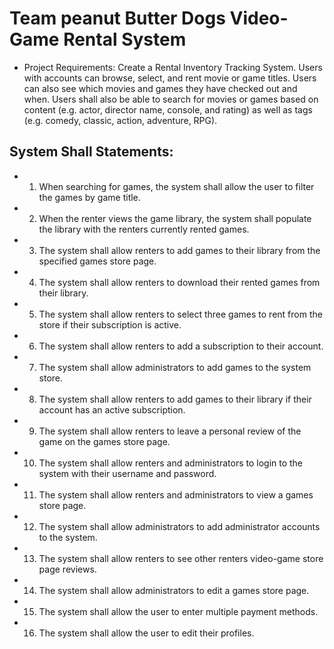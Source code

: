 # **Team peanut Butter Dogs Video-Game Rental System**

* Project Requirements: Create a Rental Inventory Tracking System. Users with accounts can browse, select, and rent movie or game titles. Users can also see which movies and games they have checked out and when. Users shall also be able to search for movies or games based on content (e.g. actor, director name, console, and rating) as well as tags (e.g. comedy, classic, action, adventure, RPG).

## **System Shall Statements:**
* 1. When searching for games, the system shall allow the user to filter the games by game title.

* 2. When the renter views the game library, the system shall populate the library with the renters currently rented games.

* 3. The system shall allow renters to add games to their library from the specified games store page.

* 4. The system shall allow renters to download their rented games from their library.

* 5. The system shall allow renters to select three games to rent from the store if their subscription is active.

* 6. The system shall allow renters to add a subscription to their account. 

* 7. The system shall allow administrators to add games to the system store.

* 8. The system shall allow renters to add games to their library if their account has an active subscription.

* 9. The system shall allow renters to leave a personal review of the game on the games store page.

* 10. The system shall allow renters and administrators to login to the system with their username and password.

* 11. The system shall allow renters and administrators to view a games store page.

* 12. The system shall allow administrators to add administrator accounts to the system.

* 13. The system shall allow renters to see other renters video-game store page reviews.

* 14. The system shall allow administrators to edit a games store page.

* 15. The system shall allow the user to enter multiple payment methods.

* 16. The system shall allow the user to edit their profiles.


